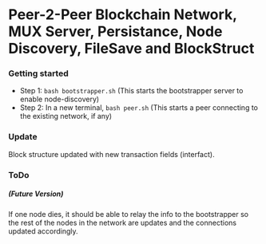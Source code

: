 # Peer-2-Peer Blockchain Network, MUX Server, Persistance, Node Discovery, FileSave and BlockStruct

### Getting started

* Step 1: `bash bootstrapper.sh` (This starts the bootstrapper server to enable node-discovery)
* Step 2: In a new terminal, `bash peer.sh` (This starts a peer connecting to the existing network, if any)

### Update
Block structure updated with new transaction fields (interfact).

### ToDo
##### (Future Version)
If one node dies, it should be able to relay the info to the bootstrapper so the rest of the nodes in the network are updates and the connections updated accordingly.
